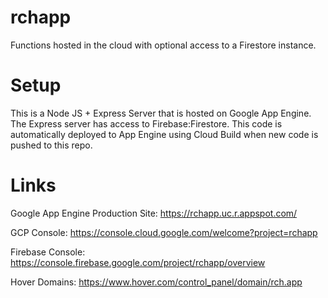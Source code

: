 # rchapp

Functions hosted in the cloud with optional access to a Firestore instance.

# Setup

This is a Node JS + Express Server that is hosted on Google App Engine. The Express server has access to Firebase:Firestore. This code is automatically deployed to App Engine using Cloud Build when new code is pushed to this repo.  

# Links

Google App Engine Production Site: https://rchapp.uc.r.appspot.com/

GCP Console: https://console.cloud.google.com/welcome?project=rchapp

Firebase Console: https://console.firebase.google.com/project/rchapp/overview

Hover Domains: https://www.hover.com/control_panel/domain/rch.app
